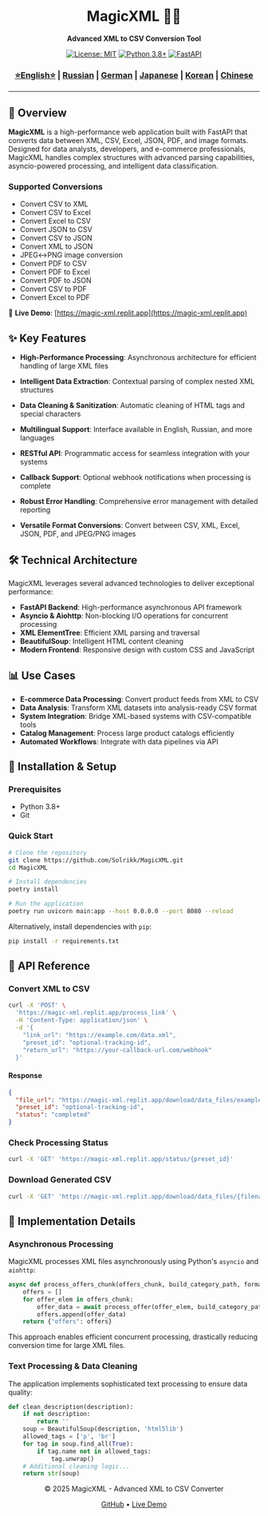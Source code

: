 
<div align="center">
  <h1>MagicXML 🧙‍♂️</h1>
  <p><strong>Advanced XML to CSV Conversion Tool</strong></p>
  
  [![License: MIT](https://img.shields.io/badge/License-MIT-yellow.svg)](https://opensource.org/licenses/MIT)
  [![Python 3.8+](https://img.shields.io/badge/python-3.8+-blue.svg)](https://www.python.org/downloads/)
  [![FastAPI](https://img.shields.io/badge/FastAPI-0.95.0-009688.svg)](https://fastapi.tiangolo.com/)
</div>

<div align="center"> 
  <h3>
    <a href="https://github.com/Solrikk/MagicXML/blob/main/README.md">⭐English⭐</a> | 
    <a href="https://github.com/Solrikk/MagicXML/blob/main/README_RU.md">Russian</a> | 
    <a href="https://github.com/Solrikk/MagicXML/blob/main/README_GE.md">German</a> | 
    <a href="https://github.com/Solrikk/MagicXML/blob/main/README_JP.md">Japanese</a> | 
    <a href="README_KR.md">Korean</a> | 
    <a href="README_CN.md">Chinese</a> 
  </h3> 
</div>

-----------------

## 🚀 Overview

**MagicXML** is a high-performance web application built with FastAPI that converts data between XML, CSV, Excel, JSON, PDF, and image formats. Designed for data analysts, developers, and e-commerce professionals, MagicXML handles complex structures with advanced parsing capabilities, asyncio-powered processing, and intelligent data classification.

### Supported Conversions

- Convert CSV to XML
- Convert CSV to Excel
- Convert Excel to CSV
- Convert JSON to CSV
- Convert CSV to JSON
- Convert XML to JSON
- JPEG↔PNG image conversion
- Convert PDF to CSV
- Convert PDF to Excel
- Convert PDF to JSON
- Convert CSV to PDF
- Convert Excel to PDF

🔗 **Live Demo**: [https://magic-xml.replit.app](https://magic-xml.replit.app)

## ✨ Key Features

- **High-Performance Processing**: Asynchronous architecture for efficient handling of large XML files
- **Intelligent Data Extraction**: Contextual parsing of complex nested XML structures
- **Data Cleaning & Sanitization**: Automatic cleaning of HTML tags and special characters
- **Multilingual Support**: Interface available in English, Russian, and more languages
- **RESTful API**: Programmatic access for seamless integration with your systems
- **Callback Support**: Optional webhook notifications when processing is complete
- **Robust Error Handling**: Comprehensive error management with detailed reporting

- **Versatile Format Conversions**: Convert between CSV, XML, Excel, JSON, PDF, and JPEG/PNG images

## 🛠️ Technical Architecture

MagicXML leverages several advanced technologies to deliver exceptional performance:

- **FastAPI Backend**: High-performance asynchronous API framework
- **Asyncio & Aiohttp**: Non-blocking I/O operations for concurrent processing
- **XML ElementTree**: Efficient XML parsing and traversal
- **BeautifulSoup**: Intelligent HTML content cleaning
- **Modern Frontend**: Responsive design with custom CSS and JavaScript

## 📊 Use Cases

- **E-commerce Data Processing**: Convert product feeds from XML to CSV
- **Data Analysis**: Transform XML datasets into analysis-ready CSV format
- **System Integration**: Bridge XML-based systems with CSV-compatible tools
- **Catalog Management**: Process large product catalogs efficiently
- **Automated Workflows**: Integrate with data pipelines via API

## 🔧 Installation & Setup

### Prerequisites

- Python 3.8+
- Git

### Quick Start

```bash
# Clone the repository
git clone https://github.com/Solrikk/MagicXML.git
cd MagicXML

# Install dependencies
poetry install

# Run the application
poetry run uvicorn main:app --host 0.0.0.0 --port 8080 --reload
```

Alternatively, install dependencies with `pip`:

```bash
pip install -r requirements.txt
```

## 🔌 API Reference

### Convert XML to CSV

```bash
curl -X 'POST' \
  'https://magic-xml.replit.app/process_link' \
  -H 'Content-Type: application/json' \
  -d '{
    "link_url": "https://example.com/data.xml",
    "preset_id": "optional-tracking-id",
    "return_url": "https://your-callback-url.com/webhook"
  }'
```

#### Response

```json
{
  "file_url": "https://magic-xml.replit.app/download/data_files/example_com.csv",
  "preset_id": "optional-tracking-id",
  "status": "completed"
}
```

### Check Processing Status

```bash
curl -X 'GET' 'https://magic-xml.replit.app/status/{preset_id}'
```

### Download Generated CSV

```bash
curl -X 'GET' 'https://magic-xml.replit.app/download/data_files/{filename}'
```

## 📝 Implementation Details

### Asynchronous Processing

MagicXML processes XML files asynchronously using Python's `asyncio` and `aiohttp`:

```python
async def process_offers_chunk(offers_chunk, build_category_path, format_type):
    offers = []
    for offer_elem in offers_chunk:
        offer_data = await process_offer(offer_elem, build_category_path, format_type)
        offers.append(offer_data)
    return {"offers": offers}
```

This approach enables efficient concurrent processing, drastically reducing conversion time for large XML files.

### Text Processing & Data Cleaning

The application implements sophisticated text processing to ensure data quality:

```python
def clean_description(description):
    if not description:
        return ''
    soup = BeautifulSoup(description, 'html5lib')
    allowed_tags = ['p', 'br']
    for tag in soup.find_all(True):
        if tag.name not in allowed_tags:
            tag.unwrap()
    # Additional cleaning logic...
    return str(soup)
```

<div align="center">
  <p>© 2025 MagicXML - Advanced XML to CSV Converter</p>
  <p>
    <a href="https://github.com/Solrikk/MagicXML">GitHub</a> •
    <a href="https://magic-xml.replit.app">Live Demo</a>
  </p>
</div>
